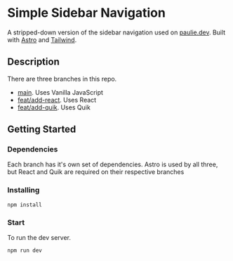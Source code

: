 # Simple Sidebar Navigation

A stripped-down version of the sidebar navigation used on [paulie.dev](https://www.paulie.dev/). Built with [Astro](https://astro.build/) and [Tailwind](https://tailwindcss.com/).

## Description

There are three branches in this repo.

- [main](https://github.com/PaulieScanlon/simple-sidebar-navigation-astro). Uses Vanilla JavaScript
- [feat/add-react](https://github.com/PaulieScanlon/simple-sidebar-navigation-astro/tree/feat/add-react). Uses React
- [feat/add-quik](https://github.com/PaulieScanlon/simple-sidebar-navigation-astro/tree/feat/add-quik). Uses Quik

## Getting Started

### Dependencies

Each branch has it's own set of dependencies. Astro is used by all three, but React and Quik are required on their respective branches

### Installing

```
npm install
```

### Start

To run the dev server.

```
npm run dev
```
